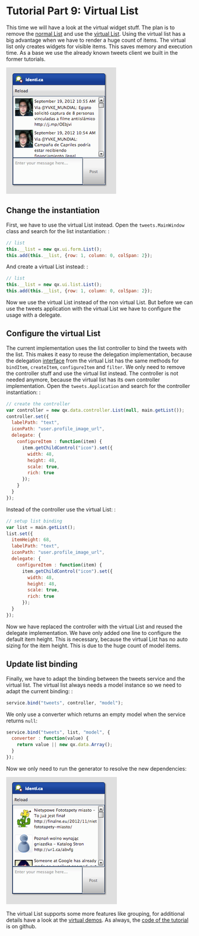 Tutorial Part 9: Virtual List
===============================

This time we will have a look at the virtual widget stuff. The plan is to remove the [normal List](apps://apiviewer/#qx.ui.form.List) and use the [virtual List](apps://apiviewer/#qx.ui.list.List). Using the virtual list has a big advantage when we have to render a huge count of items. The virtual list only creates widgets for visible items. This saves memory and execution time. As a base we use the already known tweets client we built in the former tutorials.

![image](step42.png)

Change the instantiation
------------------------

First, we have to use the virtual List instead. Open the `tweets.MainWindow` class and search for the list instantiation: :

```javascript
// list
this.__list = new qx.ui.form.List();
this.add(this.__list, {row: 1, column: 0, colSpan: 2});
```

And create a virtual List instead: :

```javascript
// list
this.__list = new qx.ui.list.List();
this.add(this.__list, {row: 1, column: 0, colSpan: 2});
```

Now we use the virtual List instead of the non virtual List. But before we can use the tweets application with the virtual List we have to configure the usage with a delegate.

Configure the virtual List
--------------------------

The current implementation uses the list controller to bind the tweets with the list. This makes it easy to reuse the delegation implementation, because the delegation [interface](apps://apiviewer/#qx.ui.list.core.IListDelegate) from the virtual List has the same methods for `bindItem`, `createItem`, `configureItem` and `filter`. We only need to remove the controller stuff and use the virtual list instead. The controller is not needed anymore, because the virtual list has its own controller implementation. Open the `tweets.Application` and search for the controller instantiation: :

```javascript
// create the controller
var controller = new qx.data.controller.List(null, main.getList());
controller.set({
  labelPath: "text",
  iconPath: "user.profile_image_url",
  delegate: {
    configureItem : function(item) {
      item.getChildControl("icon").set({
        width: 48,
        height: 48,
        scale: true,
        rich: true
      });
    }
  }
});
```

Instead of the controller use the virtual List: :

```javascript
// setup list binding
var list = main.getList();
list.set({
  itemHeight: 68,
  labelPath: "text",
  iconPath: "user.profile_image_url",
  delegate: {
    configureItem : function(item) {
      item.getChildControl("icon").set({
        width: 48,
        height: 48,
        scale: true,
        rich: true
      });
  }
});
```

Now we have replaced the controller with the virtual List and reused the delegate implementation. We have only added one line to configure the default item height. This is necessary, because the virtual List has no auto sizing for the item height. This is due to the huge count of model items.

Update list binding
-------------------

Finally, we have to adapt the binding between the tweets service and the virtual list. The virtual list always needs a model instance so we need to adapt the current binding: :

```javascript
service.bind("tweets", controller, "model");
```

We only use a converter which returns an empty model when the service returns `null`:

```javascript
service.bind("tweets", list, "model", {
  converter : function(value) {
    return value || new qx.data.Array();
  }
});
```

Now we only need to run the generator to resolve the new dependencies:

![image](tutorial_4_5-2.png)

The virtual List supports some more features like grouping, for additional details have a look at the [virtual demos](apps://demobrowser/#virtual~List.html). As always, the [code of the tutorial](https://github.com/qooxdoo/qxl.tweet-tutorial/tree/master/tweets/step4.5) is on github.
